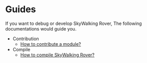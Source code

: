# Guides
If you want to debug or develop SkyWalking Rover, The following documentations would guide you.

- Contribution
    - [How to contribute a module?](./contribution/how-to-write-module.md)
- Compile
    - [How to compile SkyWalking Rover?](./compile/how-to-compile.md)